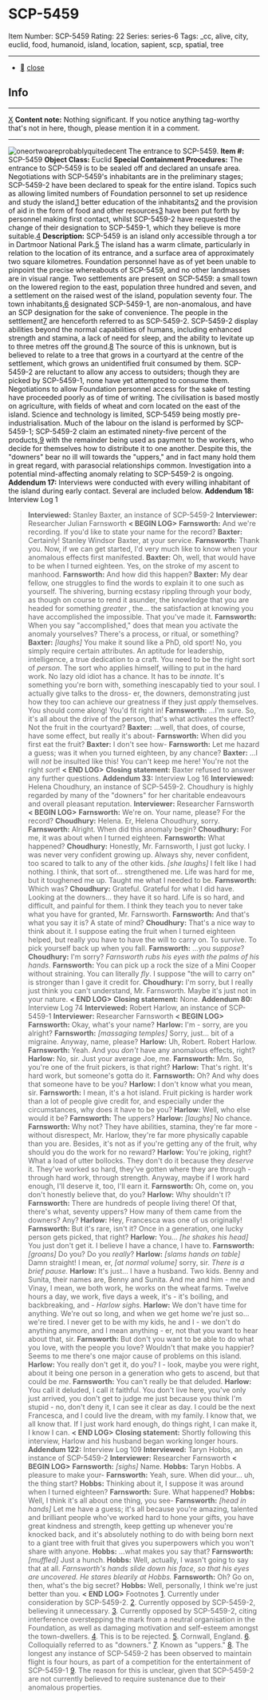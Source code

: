 # SCP-5459
Item Number: SCP-5459
Rating: 22
Series: series-6
Tags: _cc, alive, city, euclid, food, humanoid, island, location, sapient, scp, spatial, tree

---

  * [](javascript:;)
[close](javascript:;)
## Info
* * *
[X](javascript:;)
**Content note:** Nothing significant. If you notice anything tag-worthy that's not in here, though, please mention it in a comment.
* * *

![oneortwoareprobablyquitedecent](https://scp-wiki.wdfiles.com/local--files/scp-5459/oneortwoareprobablyquitedecent)
The entrance to SCP-5459.
**Item #:** SCP-5459
**Object Class:** Euclid
**Special Containment Procedures:** The entrance to SCP-5459 is to be sealed off and declared an unsafe area.
Negotiations with SCP-5459's inhabitants are in the preliminary stages; SCP-5459-2 have been declared to speak for the entire island. Topics such as allowing limited numbers of Foundation personnel to set up residence and study the island,[1](javascript:;) better education of the inhabitants[2](javascript:;) and the provision of aid in the form of food and other resources[3](javascript:;) have been put forth by personnel making first contact, whilst SCP-5459-2 have requested the change of their designation to SCP-5459-1, which they believe is more suitable.[4](javascript:;)
**Description:** SCP-5459 is an island only accessible through a tor in Dartmoor National Park.[5](javascript:;) The island has a warm climate, particularly in relation to the location of its entrance, and a surface area of approximately two square kilometres. Foundation personnel have as of yet been unable to pinpoint the precise whereabouts of SCP-5459, and no other landmasses are in visual range.
Two settlements are present on SCP-5459: a small town on the lowered region to the east, population three hundred and seven, and a settlement on the raised west of the island, population seventy four. The town inhabitants,[6](javascript:;) designated SCP-5459-1, are non-anomalous, and have an SCP designation for the sake of convenience. The people in the settlement[7](javascript:;) are henceforth referred to as SCP-5459-2.
SCP-5459-2 display abilities beyond the normal capabilities of humans, including enhanced strength and stamina, a lack of need for sleep, and the ability to levitate up to three metres off the ground.[8](javascript:;) The source of this is unknown, but is believed to relate to a tree that grows in a courtyard at the centre of the settlement, which grows an unidentified fruit consumed by them. SCP-5459-2 are reluctant to allow any access to outsiders; though they are picked by SCP-5459-1, none have yet attempted to consume them. Negotiations to allow Foundation personnel access for the sake of testing have proceeded poorly as of time of writing.
The civilisation is based mostly on agriculture, with fields of wheat and corn located on the east of the island. Science and technology is limited, SCP-5459 being mostly pre-industrialisation. Much of the labour on the island is performed by SCP-5459-1; SCP-5459-2 claim an estimated ninety-five percent of the products,[9](javascript:;) with the remainder being used as payment to the workers, who decide for themselves how to distribute it to one another. Despite this, the "downers" bear no ill will towards the "uppers," and in fact many hold them in great regard, with parasocial relationships common. Investigation into a potential mind-affecting anomaly relating to SCP-5459-2 is ongoing.
**Addendum 17:** Interviews were conducted with every willing inhabitant of the island during early contact. Several are included below.
**Addendum 18:** Interview Log 1
> **Interviewed:** Stanley Baxter, an instance of SCP-5459-2
> **Interviewer:** Researcher Julian Farnsworth
> **< BEGIN LOG>**
> **Farnsworth:** And we're recording. If you'd like to state your name for the record?
> **Baxter:** Certainly! Stanley Windsor Baxter, at your service.
> **Farnsworth:** Thank you. Now, if we can get started, I'd very much like to know when your anomalous effects first manifested.
> **Baxter:** Oh, well, that would have to be when I turned eighteen. Yes, on the stroke of my ascent to manhood.
> **Farnsworth:** And how did this happen?
> **Baxter:** My dear fellow, one struggles to find the words to explain it to one such as yourself. The shivering, burning ecstasy rippling through your body, as though on course to rend it asunder, the knowledge that you are headed for something _greater_ , the… the satisfaction at knowing you have accomplished the impossible. That you've made it.
> **Farnsworth:** When you say "accomplished," does that mean you activate the anomaly yourselves? There's a process, or ritual, or something?
> **Baxter:** _[laughs]_ You make it sound like a PhD, old sport! No, you simply require certain attributes. An aptitude for leadership, intelligence, a true dedication to a craft. You need to be the right sort of _person_. The sort who applies himself, willing to put in the hard work. No lazy old idiot has a chance. It has to be _innate_. It's something you're born with, something inescapably tied to your soul.
> I actually give talks to the dross- er, the downers, demonstrating just how they too can achieve our greatness if they just _apply_ themselves. You should come along! You'd fit right in!
> **Farnsworth:** …I'm sure. So, it's all about the drive of the person, that's what activates the effect? Not the fruit in the courtyard?
> **Baxter:** …well, that does, of course, have some effect, but really it's about-
> **Farnsworth:** When did you first eat the fruit?
> **Baxter:** I don't see how-
> **Farnsworth:** Let me hazard a guess; was it when you turned eighteen, by any chance?
> **Baxter:** …I will _not_ be insulted like this! You can't keep me here! You're not the right _sort_!
> **< END LOG>**
> **Closing statement:** Baxter refused to answer any further questions.
**Addendum 33:** Interview Log 16
> **Interviewed:** Helena Choudhury, an instance of SCP-5459-2. Choudhury is highly regarded by many of the "downers" for her charitable endeavours and overall pleasant reputation.
> **Interviewer:** Researcher Farnsworth
> **< BEGIN LOG>**
> **Farnsworth:** We're on. Your name, please? For the record?
> **Choudhury:** Helena. Er, Helena Choudhury, sorry.
> **Farnsworth:** Alright. When did this anomaly begin?
> **Choudhury:** For me, it was about when I turned eighteen.
> **Farnsworth:** What happened?
> **Choudhury:** Honestly, Mr. Farnsworth, I just got lucky. I was never very confident growing up. Always shy, never confident, too scared to talk to any of the other kids. _[she laughs]_ I felt like I had nothing. I think, that sort of… strengthened me. Life was hard for me, but it toughened me up. Taught me what I needed to be.
> **Farnsworth:** Which was?
> **Choudhury:** Grateful. Grateful for what I did have. Looking at the downers… they have it so hard. Life is so hard, and difficult, and painful for them. I think they teach you to never take what you have for granted, Mr. Farnsworth.
> **Farnsworth:** And that's what you say it is? A state of mind?
> **Choudhury:** That's a nice way to think about it. I suppose eating the fruit when I turned eighteen helped, but really you have to have the will to carry on. To survive. To pick yourself back up when you fall.
> **Farnsworth:** …you _suppose_?
> **Choudhury:** I'm sorry?
> _Farnsworth rubs his eyes with the palms of his hands._
> **Farnsworth:** You can pick up a rock the size of a Mini Cooper without straining. You can literally _fly_. I suppose "the will to carry on" is stronger than I gave it credit for.
> **Choudhury:** I'm sorry, but I really just think you can't understand, Mr. Farnsworth. Maybe it's just not in your nature.
> **< END LOG>**
> **Closing statement:** None.
**Addendum 80:** Interview Log 74
> **Interviewed:** Robert Harlow, an instance of SCP-5459-1
> **Interviewer:** Researcher Farnsworth
> **< BEGIN LOG>**
> **Farnsworth:** Okay, what's your name?
> **Harlow:** I'm - sorry, are you alright?
> **Farnsworth:** _[massaging temples]_ Sorry, just… bit of a migraine. Anyway, name, please?
> **Harlow:** Uh, Robert. Robert Harlow.
> **Farnsworth:** Yeah. And you _don't_ have any anomalous effects, right?
> **Harlow:** No, sir. Just your average Joe, me.
> **Farnsworth:** Mm. So, you're one of the fruit pickers, is that right?
> **Harlow:** That's right. It's hard work, but someone's gotta do it.
> **Farnsworth:** Oh? And why does that someone have to be you?
> **Harlow:** I don't know what you mean, sir.
> **Farnsworth:** I mean, it's a hot island. Fruit picking is harder work than a lot of people give credit for, and especially under the circumstances, why does it have to be you?
> **Harlow:** Well, who else would it be?
> **Farnsworth:** The uppers?
> **Harlow:** _[laughs]_ No chance.
> **Farnsworth:** Why not? They have abilities, stamina, they're far more - without disrespect, Mr. Harlow, they're far more physically capable than you are. Besides, it's not as if you're getting any of the fruit, why should you do the work for no reward?
> **Harlow:** You're joking, right? What a load of utter bollocks. They don't do it because they _deserve_ it. They've worked so hard, they've gotten where they are through - through hard work, through strength. Anyway, maybe if I work hard enough, I'll deserve it, too, I'll earn it.
> **Farnsworth:** Oh, come on, you don't honestly believe that, do you?
> **Harlow:** Why shouldn't I?
> **Farnsworth:** There are hundreds of people living there! Of that, there's what, seventy uppers? How many of them came from the downers? Any?
> **Harlow:** Hey, Francesca was one of us originally!
> **Farnsworth:** But it's rare, isn't it? Once in a generation, one lucky person gets picked, that right?
> **Harlow:** You… _[he shakes his head]_ You just don't get it. I believe I have a chance, I have to.
> **Farnsworth:** _[groans]_ Do you? Do you _really_?
> **Harlow:** _[slams hands on table]_ Damn straight! I mean, er, _[at normal volume]_ sorry, sir.
> _There is a brief pause._
> **Harlow:** It's just… I have a husband. Two kids. Benny and Sunita, their names are, Benny and Sunita. And me and him - me and Vinay, I mean, we both work, he works on the wheat farms. Twelve hours a day, we work, five days a week, it's - it's boiling, and backbreaking, and -
> _Harlow sighs._
> **Harlow:** We don't have time for anything. We're out so long, and when we get home we're just so… we're tired. I never get to be with my kids, he and I - we don't do anything anymore, and I mean anything - er, not that you want to hear about that, sir.
> **Farnsworth:** But don't you want to be able to do what you love, with the people you love? Wouldn't that make you happier? Seems to me there's one major cause of problems on this island.
> **Harlow:** You really don't get it, do you? I - look, maybe you were right, about it being one person in a generation who gets to ascend, but that could be _me_.
> **Farnsworth:** You can't really be that deluded.
> **Harlow:** You call it deluded, I call it faithful. You don't live here, you've only just arrived, you don't get to judge me just because you think I'm stupid - no, don't deny it, I can see it clear as day. I could be the next Francesca, and I could live the dream, with my family. I know that, we all know that. If I just work hard enough, do things right, I can make it, I know I can.
> **< END LOG>**
> **Closing statement:** Shortly following this interview, Harlow and his husband began working longer hours.
**Addendum 122:** Interview Log 109
> **Interviewed:** Taryn Hobbs, an instance of SCP-5459-2
> **Interviewer:** Researcher Farnsworth
> **< BEGIN LOG>**
> **Farnsworth:** _[sighs]_ Name.
> **Hobbs:** Taryn Hobbs. A pleasure to make your-
> **Farnsworth:** Yeah, sure. When did your… uh, the thing start?
> **Hobbs:** Thinking about it, I suppose it was around when I turned eighteen?
> **Farnsworth:** Sure. What happened?
> **Hobbs:** Well, I think it's all about one thing, you see-
> **Farnsworth:** _[head in hands]_ Let me have a guess; it's all because you're amazing, talented and brilliant people who've worked hard to hone your gifts, you have great kindness and strength, keep getting up whenever you're knocked back, and it's absolutely nothing to do with being born next to a giant tree with fruit that gives you superpowers which you won't share with anyone.
> **Hobbs:** …what makes you say that?
> **Farnsworth:** _[muffled]_ Just a hunch.
> **Hobbs:** Well, actually, I wasn't going to say that at all.
> _Farnsworth's hands slide down his face, so that his eyes are uncovered. He stares blearily at Hobbs._
> **Farnsworth:** Oh? Go on, then, what's the big secret?
> **Hobbs:** Well, personally, I think we're just better than you.
> **< END LOG>**
Footnotes
[1](javascript:;). Currently under consideration by SCP-5459-2.
[2](javascript:;). Currently opposed by SCP-5459-2, believing it unnecessary.
[3](javascript:;). Currently opposed by SCP-5459-2, citing interference overstepping the mark from a neutral organisation in the Foundation, as well as damaging motivation and self-esteem amongst the town-dwellers.
[4](javascript:;). This is to be rejected.
[5](javascript:;). Cornwall, England.
[6](javascript:;). Colloquially referred to as "downers."
[7](javascript:;). Known as "uppers."
[8](javascript:;). The longest any instance of SCP-5459-2 has been observed to maintain flight is four hours, as part of a competition for the entertainment of SCP-5459-1
[9](javascript:;). The reason for this is unclear, given that SCP-5459-2 are not currently believed to require sustenance due to their anomalous properties.